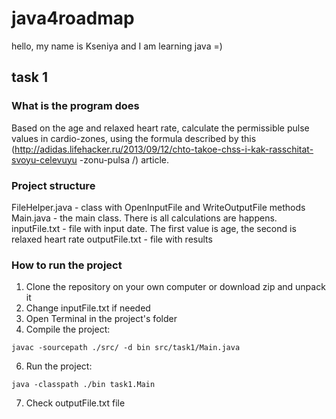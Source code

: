 # java4roadmap
hello, 
my name is Kseniya and I am learning java =)
## task 1 
### What is the program does
Based on the age and relaxed heart rate, calculate the permissible pulse values in cardio-zones, using the formula described by this (http://adidas.lifehacker.ru/2013/09/12/chto-takoe-chss-i-kak-rasschitat-svoyu-celevuyu -zonu-pulsa /) article.
### Project structure
FileHelper.java - class with OpenInputFile and WriteOutputFile methods
Main.java - the main class. There is all calculations are happens.
inputFile.txt - file with input date. The first value is age, the second is relaxed heart rate
outputFile.txt - file with results
### How to run the project
1. Clone the repository on your own computer or download zip and unpack it
2. Change inputFile.txt if needed
3. Open Terminal in the project's folder
4. Сompile the project:
```
javac -sourcepath ./src/ -d bin src/task1/Main.java
```
6. Run the project:
```
java -classpath ./bin task1.Main
```
7. Check outputFile.txt file
